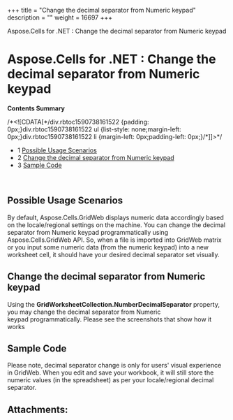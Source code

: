 +++
title = "Change the decimal separator from Numeric keypad" 
description = "" 
weight = 16697 
+++

Aspose.Cells for .NET : Change the decimal separator from Numeric keypad  

# Aspose.Cells for .NET : Change the decimal separator from Numeric keypad


**Contents Summary**

/\*<!\[CDATA\[\*/div.rbtoc1590738161522 {padding: 0px;}div.rbtoc1590738161522 ul {list-style: none;margin-left: 0px;}div.rbtoc1590738161522 li {margin-left: 0px;padding-left: 0px;}/\*\]\]>\*/

*   1 [Possible Usage Scenarios](#ChangethedecimalseparatorfromNumerickeypad-PossibleUsageScenarios)
*   2 [Change the decimal separator from Numeric keypad](#ChangethedecimalseparatorfromNumerickeypad-ChangethedecimalseparatorfromNumerickeypad)
*   3 [Sample Code](#ChangethedecimalseparatorfromNumerickeypad-SampleCode)

 

## Possible Usage Scenarios

By default, Aspose.Cells.GridWeb displays numeric data accordingly based on the locale/regional settings on the machine. You can change the decimal separator from Numeric keypad programmatically using Aspose.Cells.GridWeb API. So, when a file is imported into GridWeb matrix or you input some numeric data (from the numeric keypad) into a new worksheet cell, it should have your desired decimal separator set visually. 

## Change the decimal separator from Numeric keypad

Using the **GridWorksheetCollection.NumberDecimalSeparator** property, you may change the decimal separator from Numeric keypad programmatically. Please see the screenshots that show how it works



## Sample Code

Please note, decimal separator change is only for users' visual experience in GridWeb. When you edit and save your workbook, it will still store the numeric values (in the spreadsheet) as per your locale/regional decimal separator.

## Attachments:


